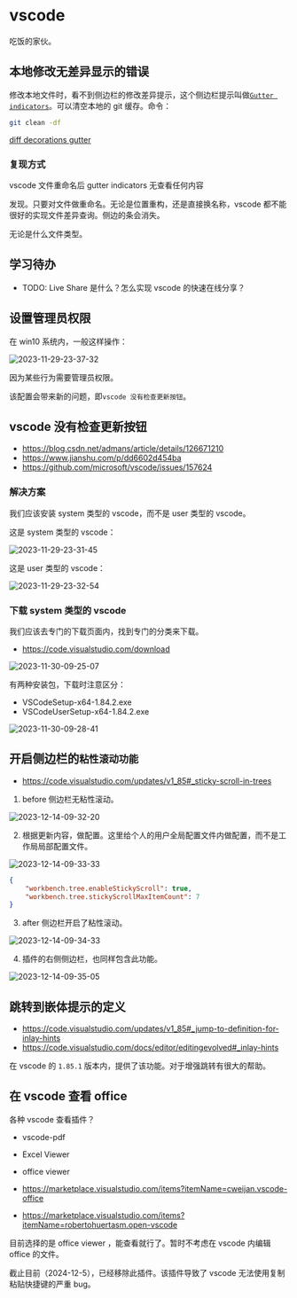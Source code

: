 # vscode

吃饭的家伙。

## 本地修改无差异显示的错误

修改本地文件时，看不到侧边栏的修改差异提示，这个侧边栏提示叫做[`Gutter indicators`](https://code.visualstudio.com/docs/sourcecontrol/overview#_gutter-indicators)。可以清空本地的 git 缓存。命令：

```bash
git clean -df
```

[diff decorations gutter](https://hjk.life/posts/vscode-git-gutter/)

### 复现方式

vscode 文件重命名后 gutter indicators 无查看任何内容

发现。只要对文件做重命名。无论是位置重构，还是直接换名称，vscode 都不能很好的实现文件差异查询。侧边的条会消失。

无论是什么文件类型。

## 学习待办

- TODO: Live Share 是什么？怎么实现 vscode 的快速在线分享？

## 设置管理员权限

在 win10 系统内，一般这样操作：

![2023-11-29-23-37-32](https://cdn.jsdelivr.net/gh/ruan-cat/img-store/img/2023-11-29-23-37-32.png)

因为某些行为需要管理员权限。

该配置会带来新的问题，即`vscode 没有检查更新按钮`。

## vscode 没有检查更新按钮

- https://blog.csdn.net/admans/article/details/126671210
- https://www.jianshu.com/p/dd6602d454ba
- https://github.com/microsoft/vscode/issues/157624

### 解决方案

我们应该安装 system 类型的 vscode，而不是 user 类型的 vscode。

这是 system 类型的 vscode：

![2023-11-29-23-31-45](https://cdn.jsdelivr.net/gh/ruan-cat/img-store/img/2023-11-29-23-31-45.png)

这是 user 类型的 vscode：

![2023-11-29-23-32-54](https://cdn.jsdelivr.net/gh/ruan-cat/img-store/img/2023-11-29-23-32-54.png)

### 下载 system 类型的 vscode

我们应该去专门的下载页面内，找到专门的分类来下载。

- https://code.visualstudio.com/download

![2023-11-30-09-25-07](https://cdn.jsdelivr.net/gh/ruan-cat/img-store/img/2023-11-30-09-25-07.png)

有两种安装包，下载时注意区分：

- VSCodeSetup-x64-1.84.2.exe
- VSCodeUserSetup-x64-1.84.2.exe

![2023-11-30-09-28-41](https://cdn.jsdelivr.net/gh/ruan-cat/img-store/img/2023-11-30-09-28-41.png)

## 开启侧边栏的`粘性滚动功能`

- https://code.visualstudio.com/updates/v1_85#_sticky-scroll-in-trees

1. before 侧边栏无粘性滚动。

![2023-12-14-09-32-20](https://cdn.jsdelivr.net/gh/ruan-cat/img-store/img/2023-12-14-09-32-20.png)

2. 根据更新内容，做配置。这里给个人的用户全局配置文件内做配置，而不是工作局局部配置文件。

![2023-12-14-09-33-33](https://cdn.jsdelivr.net/gh/ruan-cat/img-store/img/2023-12-14-09-33-33.png)

```json
{
	"workbench.tree.enableStickyScroll": true,
	"workbench.tree.stickyScrollMaxItemCount": 7
}
```

3. after 侧边栏开启了粘性滚动。

![2023-12-14-09-34-33](https://cdn.jsdelivr.net/gh/ruan-cat/img-store/img/2023-12-14-09-34-33.png)

4. 插件的右侧侧边栏，也同样包含此功能。

![2023-12-14-09-35-05](https://cdn.jsdelivr.net/gh/ruan-cat/img-store/img/2023-12-14-09-35-05.png)

## 跳转到嵌体提示的定义

- https://code.visualstudio.com/updates/v1_85#_jump-to-definition-for-inlay-hints
- https://code.visualstudio.com/docs/editor/editingevolved#_inlay-hints

在 vscode 的 `1.85.1` 版本内，提供了该功能。对于增强跳转有很大的帮助。

## 在 vscode 查看 office

各种 vscode 查看插件？

- vscode-pdf
- Excel Viewer
- office viewer

- https://marketplace.visualstudio.com/items?itemName=cweijan.vscode-office
- https://marketplace.visualstudio.com/items?itemName=robertohuertasm.open-vscode

目前选择的是 office viewer ，能查看就行了。暂时不考虑在 vscode 内编辑 office 的文件。

截止目前（2024-12-5），已经移除此插件。该插件导致了 vscode 无法使用复制粘贴快捷键的严重 bug。
